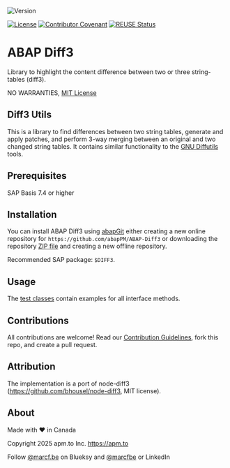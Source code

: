 ![Version](https://img.shields.io/endpoint?url=https://shield.abappm.com/github/abapPM/ABAP-Diff3/src/zcl_diff3.clas.abap/c_version&label=Version&color=blue)

[![License](https://img.shields.io/github/license/abapPM/ABAP-Diff3?label=License&color=success)](LICENSE)
[![Contributor Covenant](https://img.shields.io/badge/Contributor%20Covenant-2.1-4baaaa.svg?color=success)](https://github.com/abapPM/.github/blob/main/CODE_OF_CONDUCT.md)
[![REUSE Status](https://api.reuse.software/badge/github.com/abapPM/ABAP-Diff3)](https://api.reuse.software/info/github.com/abapPM/ABAP-Diff3)

# ABAP Diff3

Library to highlight the content difference between two or three string-tables (diff3).

NO WARRANTIES, [MIT License](LICENSE)

## Diff3 Utils

This is a library to find differences between two string tables, generate and apply patches, and perform 3-way merging between an original and two changed string tables. It contains similar functionality to the [GNU Diffutils](https://www.gnu.org/software/diffutils/manual/diffutils.html) tools.

## Prerequisites

SAP Basis 7.4 or higher

## Installation

You can install ABAP Diff3 using [abapGit](https://github.com/abapGit/abapGit) either creating a new online repository for `https://github.com/abapPM/ABAP-Diff3` or downloading the repository [ZIP file](https://github.com/abapPM/ABAP-Diff3/archive/main.zip) and creating a new offline repository.

Recommended SAP package: `$DIFF3`.

## Usage

The [test classes](https://github.com/abapPM/ABAP-Diff3/blob/main/src/zcl_diff3.clas.testclasses.abap) contain examples for all interface methods.

## Contributions

All contributions are welcome! Read our [Contribution Guidelines](CONTRIBUTING.md), fork this repo, and create a pull request.

## Attribution

The implementation is a port of node-diff3 (https://github.com/bhousel/node-diff3, MIT license).

## About

Made with ❤ in Canada

Copyright 2025 apm.to Inc. <https://apm.to>

Follow [@marcf.be](https://bsky.app/profile/marcf.be) on Blueksy and [@marcfbe](https://linkedin.com/in/marcfbe) or LinkedIn

